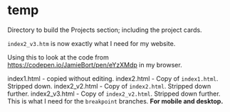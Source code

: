 # temp

Directory to build the Projects section; including the project cards.

`index2_v3.htm` is now exactly what I need for my website.

Using this to look at the code from https://codepen.io/JamieBort/pen/eYzXMdp in my browser.

index1.html - copied without editing.
index2.html - Copy of `index1.html`. Stripped down.
index2_v2.html - Copy of `index2.html`. Stripped down further.
index2_v3.html - Copy of `index2_v2.html`. Stripped down further. This is what I need for the `breakpoint` branches. **For mobile and desktop.**
